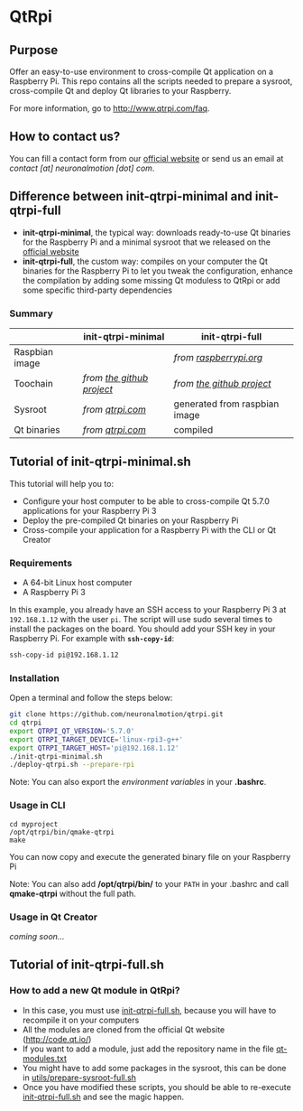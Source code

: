 # QtRpi

## Purpose
Offer an easy-to-use environment to cross-compile Qt application on a Raspberry Pi. This repo contains all the scripts needed to prepare a sysroot, cross-compile Qt and deploy Qt libraries to your Raspberry.

For more information, go to http://www.qtrpi.com/faq.

## How to contact us?
You can fill a contact form from our [official website](https://www.neuronalmotion.com/contact/) or send us an email at *contact [at] neuronalmotion [dot] com*.

## Difference between init-qtrpi-minimal and init-qtrpi-full
* **init-qtrpi-minimal**, the typical way: downloads ready-to-use Qt binaries for the Raspberry Pi and a minimal sysroot that we released on the [official website](http://www.qtrpi.com/download)
* **init-qtrpi-full**, the custom way: compiles on your computer the Qt binaries for the Raspberry Pi to let you tweak the configuration, enhance the compilation by adding some missing Qt moduless to QtRpi or add some specific third-party dependencies

### Summary
|                     | init-qtrpi-minimal            | init-qtrpi-full                      |
| ------------------- | ----------------------------- | ------------------------------------ |
| Raspbian image      |                               | *from [raspberrypi.org](https://www.raspberrypi.org/downloads/raspbian/)*               |
| Toochain            | *from [the github project](https://github.com/raspberrypi/tools)* | *from [the github project](https://github.com/raspberrypi/tools)*   |
| Sysroot             | *from [qtrpi.com](http://www.qtrpi.com/download)*              | generated from raspbian image        |
| Qt binaries         | *from [qtrpi.com](http://www.qtrpi.com/download)*              | compiled                             |

## Tutorial of init-qtrpi-minimal.sh

This tutorial will help you to:
* Configure your host computer to be able to cross-compile Qt 5.7.0 applications for your Raspberry Pi 3
* Deploy the pre-compiled Qt binaries on your Raspberry Pi
* Cross-compile your application for a Raspberry Pi with the CLI or Qt Creator

### Requirements
* A 64-bit Linux host computer
* A Raspberry Pi 3

In this example, you already have an SSH access to your Raspberry Pi 3 at `192.168.1.12` with the user `pi`. The script will use sudo several times to install the packages on the board. You should add your SSH key in your Raspberry Pi. For example with **`ssh-copy-id`**:
```bash
ssh-copy-id pi@192.168.1.12
```

### Installation 
Open a terminal and follow the steps below:
```bash
git clone https://github.com/neuronalmotion/qtrpi.git
cd qtrpi
export QTRPI_QT_VERSION='5.7.0'
export QTRPI_TARGET_DEVICE='linux-rpi3-g++'
export QTRPI_TARGET_HOST='pi@192.168.1.12'
./init-qtrpi-minimal.sh
./deploy-qtrpi.sh --prepare-rpi
```

Note: You can also export the *environment variables* in your **.bashrc**.

### Usage in CLI
```
cd myproject
/opt/qtrpi/bin/qmake-qtrpi
make
```
You can now copy and execute the generated binary file on your Raspberry Pi

Note: You can also add **/opt/qtrpi/bin/** to your `PATH` in your .bashrc and call **qmake-qtrpi** without the full path.

### Usage in Qt Creator
*coming soon...*

## Tutorial of init-qtrpi-full.sh

### How to add a new Qt module in QtRpi?
* In this case, you must use [init-qtrpi-full.sh](https://github.com/neuronalmotion/qtrpi/blob/develop/init-qtrpi-full.sh), because you will have to recompile it on your computers
* All the modules are cloned from the official Qt website (http://code.qt.io/)
* If you want to add a module, just add the repository name in the file [qt-modules.txt](https://github.com/neuronalmotion/qtrpi/blob/develop/qt-modules.txt)
* You might have to add some packages in the sysroot, this can be done in [utils/prepare-sysroot-full.sh](https://github.com/neuronalmotion/qtrpi/blob/develop/utils/prepare-sysroot-full.sh)
* Once you have modified these scripts, you should be able to re-execute [init-qtrpi-full.sh](https://github.com/neuronalmotion/qtrpi/blob/develop/init-qtrpi-full.sh) and see the magic happen.

